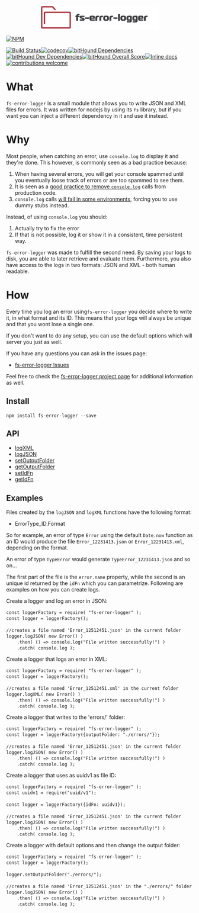 <p align="center">
    <img src="./logos/logo_no_wm.png" >
</p>

[![NPM](https://nodei.co/npm/fs-error-logger.png?downloads=true&downloadRank=true&stars=true)](https://nodei.co/npm/fs-error-logger/)

[![Build Status](https://travis-ci.org/Fl4m3Ph03n1x/fs-error-logger.svg?branch=master)](https://travis-ci.org/Fl4m3Ph03n1x/fs-error-logger)[![codecov](https://codecov.io/gh/Fl4m3Ph03n1x/fs-error-logger/branch/master/graph/badge.svg)](https://codecov.io/gh/Fl4m3Ph03n1x/fs-error-logger)[![bitHound Dependencies](https://www.bithound.io/github/Fl4m3Ph03n1x/fs-error-logger/badges/dependencies.svg)](https://www.bithound.io/github/Fl4m3Ph03n1x/fs-error-logger/master/dependencies/npm)[![bitHound Dev Dependencies](https://www.bithound.io/github/Fl4m3Ph03n1x/fs-error-logger/badges/devDependencies.svg)](https://www.bithound.io/github/Fl4m3Ph03n1x/fs-error-logger/master/dependencies/npm)[![bitHound Overall Score](https://www.bithound.io/github/Fl4m3Ph03n1x/fs-error-logger/badges/score.svg)](https://www.bithound.io/github/Fl4m3Ph03n1x/fs-error-logger)[![Inline docs](http://inch-ci.org/github/Fl4m3Ph03n1x/fs-error-logger.svg?branch=master)](http://inch-ci.org/github/Fl4m3Ph03n1x/fs-error-logger)[![contributions welcome](https://img.shields.io/badge/contributions-welcome-brightgreen.svg?style=flat)](https://github.com/dwyl/esta/issues)


#   What

`fs-error-logger` is a small module that allows you to write JSON and XML files for errors. It was written for nodejs by using its `fs` library, but if you want you can inject a different dependency in it and use it instead.

#   Why

Most people, when catching an error, use `console.log` to display it and they're done. This however, is commonly seen as a bad practice because:

1. When having several errors, you will get your console spammed until you eventually loose track of errors or are too spammed to see them.
2. It is seen as a [good practice to remove `console.log`](http://eslint.org/docs/rules/no-console) calls from production code.
3. `console.log` calls [will fail in some environments](https://stackoverflow.com/questions/1114187/is-it-a-bad-idea-to-leave-console-log-calls-in-your-producton-javascript-cod), forcing you to use dummy stubs instead.

Instead, of using `console.log` you should:

1. Actually try to fix the error
2. If that is not possible, log it or show it in a consistent, time persistent way.

`fs-error-logger` was made to fulfill the second need. By saving your logs to disk, you are able to later retrieve and evaluate them. Furthermore, you also have access to the logs in two formats: JSON and XML - both human readable.

#   How

Every time you log an error using`fs-error-logger` you decide where to write it, in what format and its ID. This means that your logs will always be unique and that you wont lose a single one.

If you don't want to do any setup, you can use the default options which will server you just as well.

If you have any questions you can ask in the issues page:

 - [fs-error-logger Issues](https://github.com/Fl4m3Ph03n1x/fs-error-logger/issues)

Feel free to check the [fs-error-logger project page](https://fl4m3ph03n1x.github.io/fs-error-logger/index.html) for additional information as well.

## Install

    npm install fs-error-logger --save

## API

 - <a href="https://fl4m3ph03n1x.github.io/fs-error-logger/module-logger.html#~logXML__anchor">logXML</a>
 - <a href="https://fl4m3ph03n1x.github.io/fs-error-logger/module-logger.html#~logJSON__anchor">logJSON</a>
 - <a href="https://fl4m3ph03n1x.github.io/fs-error-logger/module-logger.html#~setOutputFolder__anchor">setOutputFolder</a>
 - <a href="https://fl4m3ph03n1x.github.io/fs-error-logger/module-logger.html#~getOutputFolder__anchor">getOutputFolder</a>
 - <a href="https://fl4m3ph03n1x.github.io/fs-error-logger/module-logger.html#~setIdFn__anchor">setIdFn</a>
 - <a href="https://fl4m3ph03n1x.github.io/fs-error-logger/module-logger.html#~getIdFn__anchor">getIdFn</a>

##  Examples

Files created by the `logJSON` and `logXML` functions have the following format:

 - ErrorType_ID.Format

So for example, an error of type `Error` using the default `Date.now` function as an ID would produce the file `Error_12231413.json` or `Error_12231413.xml`, depending on the format.

An error of type `TypeError` would generate `TypeError_12231413.json` and so on...

The first part of the file is the `error.name` property, while the second is an unique id returned by the `idFn` which you can parametrize. Following are examples on how you can create logs.

Create a logger and log an error in JSON:

```
const loggerFactory = require( "fs-error-logger" );
const logger = loggerFactory();

//creates a file named 'Error_12512451.json' in the current folder
logger.logJSON( new Error() )
    .then( () => console.log("File written successfully!") )
    .catch( console.log );
```

Create a logger that logs an error in XML:

```
const loggerFactory = require( "fs-error-logger" );
const logger = loggerFactory();

//creates a file named 'Error_12512451.xml' in the current folder
logger.logXML( new Error() )
    .then( () => console.log("File written successfully!") )
    .catch( console.log );
```

Create a logger that writes to the 'errors/' folder:

```
const loggerFactory = require( "fs-error-logger" );
const logger = loggerFactory({outputFolder: "./errors/"});

//creates a file named 'Error_12512451.json' in the current folder
logger.logJSON( new Error() )
    .then( () => console.log("File written successfully!") )
    .catch( console.log );
```

Create a logger that uses as uuidv1 as file ID:

```
const loggerFactory = require( "fs-error-logger" );
const uuidv1 = require("uuid/v1");

const logger = loggerFactory({idFn: uuidv1});

//creates a file named 'Error_12512451.json' in the current folder
logger.logJSON( new Error() )
    .then( () => console.log("File written successfully!") )
    .catch( console.log );
```

Create a logger with default options and then change the output folder:

```
const loggerFactory = require( "fs-error-logger" );
const logger = loggerFactory();

logger.setOutputFolder("./errors/");

//creates a file named 'Error_12512451.json' in the "./errors/" folder
logger.logJSON( new Error() )
    .then( () => console.log("File written successfully!") )
    .catch( console.log );
```

